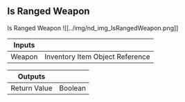 ## Is Ranged Weapon
Is Ranged Weapon
![[../img/nd_img_IsRangedWeapon.png]]

|Inputs||
|--|--|
| Weapon | Inventory Item Object Reference |

|Outputs||
|--|--|
| Return Value | Boolean |
